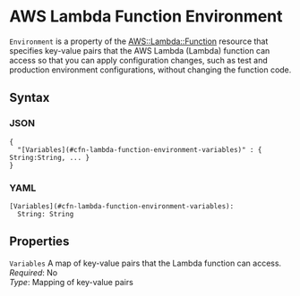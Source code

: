 # AWS Lambda Function Environment<a name="aws-properties-lambda-function-environment"></a>

`Environment` is a property of the [AWS::Lambda::Function](aws-resource-lambda-function.md) resource that specifies key\-value pairs that the AWS Lambda \(Lambda\) function can access so that you can apply configuration changes, such as test and production environment configurations, without changing the function code\.

## Syntax<a name="w4ab1c21c14e1627b5"></a>

### JSON<a name="aws-properties-lambda-function-environment-syntax.json"></a>

```
{
  "[Variables](#cfn-lambda-function-environment-variables)" : { String:String, ... }
}
```

### YAML<a name="aws-properties-lambda-function-environment-syntax.yaml"></a>

```
[Variables](#cfn-lambda-function-environment-variables):
  String: String
```

## Properties<a name="w4ab1c21c14e1627b7"></a>

`Variables`  <a name="cfn-lambda-function-environment-variables"></a>
A map of key\-value pairs that the Lambda function can access\.  
*Required*: No  
*Type*: Mapping of key\-value pairs